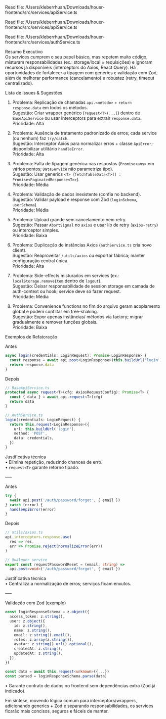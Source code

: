 

Read file: /Users/kleberrhuan/Downloads/houer-frontend/src/services/apiService.ts

Read file: /Users/kleberrhuan/Downloads/houer-frontend/src/services/apiService.ts


Read file: /Users/kleberrhuan/Downloads/houer-frontend/src/services/authService.ts

Resumo Executivo  
Os services cumprem o seu papel básico, mas repetem muito código, misturam responsabilidades (ex.: storage/local × requisições) e ignoram recursos já disponíveis (interceptors do Axios, React Query). Há oportunidades de fortalecer a tipagem com generics e validação com Zod, além de melhorar performance (cancelamento) e robustez (retry, timeout centralizado).

Lista de Issues & Sugestões  
1. Problema: Replicação de chamadas `api.<método>` + `return response.data` em todos os métodos.  
   Sugestão: Criar wrapper genérico (`request<T>(...)`) dentro de `BaseApiService` ou usar interceptors para extrair `response.data`.  
   Prioridade: Alta  

2. Problema: Ausência de tratamento padronizado de erros; cada service (ou nenhum) faz `try/catch`.  
   Sugestão: Interceptor Axios para normalizar erros + classe `ApiError`; disponibilizar utilitário `handleError`.  
   Prioridade: Alta  

3. Problema: Falta de tipagem genérica nas respostas (`Promise<any>` em vários pontos; `DataService` não parametriza tipo).  
   Sugestão: Usar generics `<T>` ­ (`fetchTableData<T>() : Promise<PaginatedResponse<T>>`).  
   Prioridade: Média  

4. Problema: Validação de dados inexistente (confia no backend).  
   Sugestão: Validar payload e response com Zod (`loginSchema`, `userSchema`).  
   Prioridade: Média  

5. Problema: Upload grande sem cancelamento nem retry.  
   Sugestão: Passar `AbortSignal` no `axios` e usar lib de retry (`axios-retry`) ou interceptor simples.  
   Prioridade: Baixa  

6. Problema: Duplicação de instâncias Axios (`authService.ts` cria novo client).  
   Sugestão: Reaproveitar `/utils/axios` ou exportar fábrica; manter configuração central única.  
   Prioridade: Alta  

7. Problema: Side-effects misturados em services (ex.: `localStorage.removeItem` dentro de `logout`).  
   Sugestão: Deixar responsabilidade de session storage em camada de auth-context ou hook; service deve só fazer request.  
   Prioridade: Média  

8. Problema: Convenience functions no fim do arquivo geram acoplamento global e podem conflitar em tree-shaking.  
   Sugestão: Expor apenas instâncias/ métodos via factory; migrar gradualmente e remover funções globais.  
   Prioridade: Baixa  

Exemplos de Refatoração  

Antes  
```ts
async login(credentials: LoginRequest): Promise<LoginResponse> {
  const response = await api.post<LoginResponse>(this.buildUrl('login'), credentials)
  return response.data
}
```

Depois  
```ts
// BaseApiService.ts
protected async request<T>(cfg: AxiosRequestConfig): Promise<T> {
  const { data } = await api.request<T>(cfg)
  return data
}

// AuthService.ts
login(credentials: LoginRequest) {
  return this.request<LoginResponse>({
    url: this.buildUrl('login'),
    method: 'POST',
    data: credentials,
  })
}
```
Justificativa técnica  
• Elimina repetição, reduzindo chances de erro.  
• `request<T>` garante retorno tipado.  

–––

Antes  
```ts
try {
  await api.post('/auth/password/forgot', { email })
} catch (error) {
  handleApiError(error)
}
```

Depois  
```ts
// utils/axios.ts
api.interceptors.response.use(
  res => res,
  err => Promise.reject(normalizeError(err))
)

// Qualquer service
export const requestPasswordReset = (email: string) =>
  api.post<void>('/auth/password/forgot', { email })
```
Justificativa técnica  
• Centraliza a normalização de erros; serviços ficam enxutos.  

–––

Validação com Zod (exemplo)  
```ts
const loginResponseSchema = z.object({
  access_token: z.string(),
  user: z.object({
    id: z.string(),
    name: z.string(),
    email: z.string().email(),
    roles: z.array(z.string()),
    avatar: z.string().url().optional(),
    createdAt: z.string(),
    updatedAt: z.string(),
  }),
})

const data = await this.request<unknown>({...})
const parsed = loginResponseSchema.parse(data)
```
• Garante contrato de dados no frontend sem dependências extra (Zod já indicado).

Em síntese, movendo lógica comum para interceptors/wrappers, adicionando generics + Zod e separando responsabilidades, os services ficarão mais concisos, seguros e fáceis de manter.
